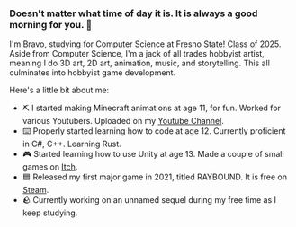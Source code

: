 ### Doesn't matter what time of day it is. It is always a good morning for you. 👋

I'm Bravo, studying for Computer Science at Fresno State! Class of 2025. Aside from Computer Science, I'm a jack of all trades hobbyist artist, meaning I do 3D art, 2D art, animation, music, and storytelling. This all culminates into hobbyist game development.

Here's a little bit about me:
- ⛏️ I started making Minecraft animations at age 11, for fun. Worked for various Youtubers. Uploaded on my [Youtube Channel](https://www.youtube.com/channel/UCGy1MGq1qcujetf7GqPCITQ).
- ⌨️ Properly started learning how to code at age 12. Currently proficient in C#, C++. Learning Rust.
- 🎮 Started learning how to use Unity at age 13. Made a couple of small games on [Itch](https://braveo.itch.io/). 
- 🟦 Released my first major game in 2021, titled RAYBOUND. It is free on [Steam](https://store.steampowered.com/app/1626370/Raybound/). 
- 🪨 Currently working on an unnamed sequel during my free time as I keep studying.

<!--
**Braveo/Braveo** is a ✨ _special_ ✨ repository because its `README.md` (this file) appears on your GitHub profile.

Here are some ideas to get you started:

- 🔭 I’m currently working on ...
- 🌱 I’m currently learning ...
- 👯 I’m looking to collaborate on ...
- 🤔 I’m looking for help with ...
- 💬 Ask me about ...
- 📫 How to reach me: ...
- 😄 Pronouns: ...
- ⚡ Fun fact: ...
-->

